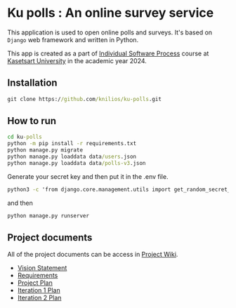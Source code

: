 # Ku polls : An online survey service

This application is used to open online polls and surveys. It's based on ```Django``` web framework and written in Python.

This app is created as a part of [Individual Software Process](
https://cpske.github.io/ISP) course at [Kasetsart University](https://www.ku.ac.th) in the academic year 2024.

## Installation
```cmd
git clone https://github.com/knilios/ku-polls.git
```

## How to run
```cmd
cd ku-polls
python -m pip install -r requirements.txt
python manage.py migrate
python manage.py loaddata data/users.json
python manage.py loaddata data/polls-v3.json
```

Generate your secret key and then put it in the .env file.
```cmd
python3 -c 'from django.core.management.utils import get_random_secret_key; print(get_random_secret_key())'
```
and then
```cmd
python manage.py runserver
```

## Project documents
All of the project documents can be access in [Project Wiki](../../wiki/Home).

- [Vision Statement](../../wiki/Vision-and-Scope)
- [Requirements](../../wiki/Requirements)
- [Project Plan](../../wiki/Project-Plan)
- [Iteration 1 Plan](../../wiki/Iteration-1-Plan)
- [Iteration 2 Plan](../../wiki/Iteration-2-Plan)
